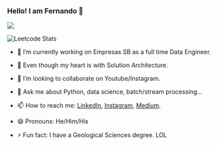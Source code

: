 ### Hello! I am Fernando 👋

![](https://komarev.com/ghpvc/?username=fmarinf&color=yellow&style=for-the-badge)

![Leetcode Stats](https://leetcard.jacoblin.cool/fmarinf?theme=dark&font=Blinker)

- 🔭 I’m currently working on Empresas SB as a full time Data Engineer.

- 🌱 Even though my heart is with Solution Architecture.

- 👯 I’m looking to collaborate on Youtube/Instagram.

- 💬 Ask me about Python, data science, batch/stream processing...
- 📫 How to reach me: [LinkedIn](https://www.linkedin.com/in/fernando-mar%C3%ADn-172018178/), [Instagram](https://www.instagram.com/fernando.marin.f/), [Medium](https://medium.com/@fernandomarinf).

- 😄 Pronouns: He/Him/His

- ⚡ Fun fact: I have a Geological Sciences degree. LOL


